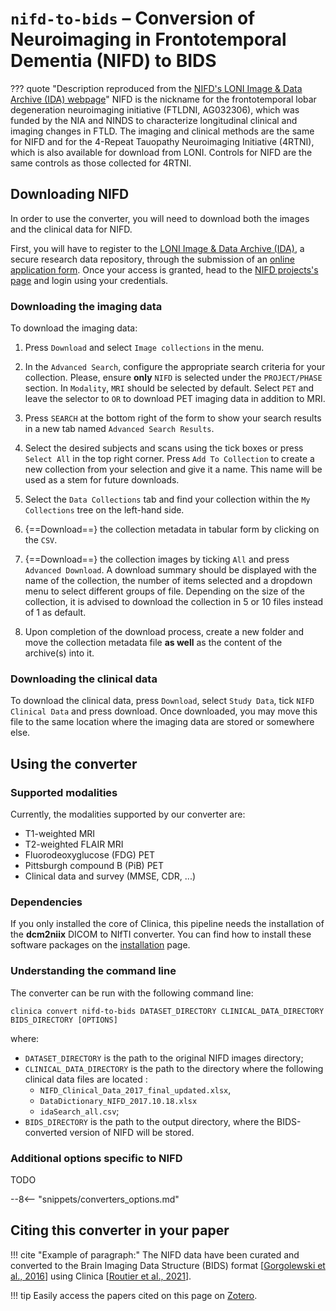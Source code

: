 # `nifd-to-bids` – Conversion of Neuroimaging in Frontotemporal Dementia (NIFD) to BIDS

??? quote "Description reproduced from the [NIFD's LONI Image & Data Archive (IDA) webpage](https://ida.loni.usc.edu/home/projectPage.jsp?project=NIFD&page=HOME&subPage=OVERVIEW_PR#)"
    NIFD is the nickname for the frontotemporal lobar degeneration neuroimaging initiative (FTLDNI, AG032306), which was funded by the NIA and NINDS to characterize longitudinal clinical and imaging changes in FTLD.
    The imaging and clinical methods are the same for NIFD and for the 4-Repeat Tauopathy Neuroimaging Initiative (4RTNI), which is also available for download from LONI.
    Controls for NIFD are the same controls as those collected for 4RTNI.

## Downloading NIFD

In order to use the converter, you will need to download both the images and the clinical data for NIFD.

First, you will have to register to the [LONI Image & Data Archive (IDA)](https://ida.loni.usc.edu/login.jsp), a secure
research data repository, through the submission of
an [online application form](https://ida.loni.usc.edu/collaboration/access/appApply.jsp?project=NIFD). Once your access
is granted, head to the [NIFD projects's page](https://ida.loni.usc.edu/home/projectPage.jsp?project=NIFD) and login
using your credentials.

### Downloading the imaging data

To download the imaging data:

1. Press `Download` and select `Image collections` in the menu.

2. In the `Advanced Search`, configure the appropriate search criteria for your collection. Please, ensure
   **only** `NIFD` is selected under the `PROJECT/PHASE` section. In `Modality`, `MRI` should be selected by default.
   Select `PET` and leave the selector to `OR` to download PET imaging data in addition to MRI.

3. Press `SEARCH` at the bottom right of the form to show your search results in a new tab named `Advanced Search Results`.

4. Select the desired subjects and scans using the tick boxes or press `Select All` in the top
   right corner. Press `Add To Collection` to create a new collection from your selection and give it a name. This name
   will be used as a stem for future downloads.

5. Select the `Data Collections` tab and find your collection within the `My Collections` tree on the left-hand side.

6. {==Download==} the collection metadata in tabular form by clicking on the `CSV`.

7. {==Download==} the collection images by ticking `All` and press `Advanced Download`. A download summary should be displayed
   with the name of the collection, the number of items selected and a dropdown menu to select different groups of file.
   Depending on the size of the collection, it is advised to download the collection in 5 or 10 files instead of 1 as
   default.

8. Upon completion of the download process, create a new folder and move the collection metadata file **as well** as the
   content of the archive(s) into it.

### Downloading the clinical data

To download the clinical data, press `Download`, select `Study Data`, tick `NIFD Clinical Data` and press download. Once
downloaded, you may move this file to the same location where the imaging data are stored or somewhere else.


## Using the converter

### Supported modalities

Currently, the modalities supported by our converter are:

- T1-weighted MRI
- T2-weighted FLAIR MRI
- Fluorodeoxyglucose (FDG) PET
- Pittsburgh compound B (PiB) PET
- Clinical data and survey (MMSE, CDR, ...)

### Dependencies

If you only installed the core of Clinica, this pipeline needs the installation of the **dcm2niix** DICOM to NIfTI converter.
You can find how to install these software packages on the [installation](../../#installing-clinica-from-source) page.

### Understanding the command line
The converter can be run with the following command line:

```Text
clinica convert nifd-to-bids DATASET_DIRECTORY CLINICAL_DATA_DIRECTORY BIDS_DIRECTORY [OPTIONS]
```

where:

- `DATASET_DIRECTORY` is the path to the original NIFD images directory;
- `CLINICAL_DATA_DIRECTORY` is the path to the directory where the following clinical data files are located :
    - `NIFD_Clinical_Data_2017_final_updated.xlsx`,
    - `DataDictionary_NIFD_2017.10.18.xlsx`
    - `idaSearch_all.csv`;
- `BIDS_DIRECTORY` is the path to the output directory, where the BIDS-converted version of NIFD will be stored.

### Additional options specific to NIFD
TODO

--8<-- "snippets/converters_options.md"

## Citing this converter in your paper

!!! cite "Example of paragraph:"
    The NIFD data have been curated and converted to the Brain Imaging Data Structure (BIDS) format
    [[Gorgolewski et al., 2016](https://doi.org/10.1038/sdata.2016.44)] using Clinica
    [[Routier et al., 2021](https://doi.org/10.3389/fninf.2021.689675)].

!!! tip
    Easily access the papers cited on this page on [Zotero](https://www.zotero.org/groups/2240070/clinica_aramislab/collections/NASGJPVL).
